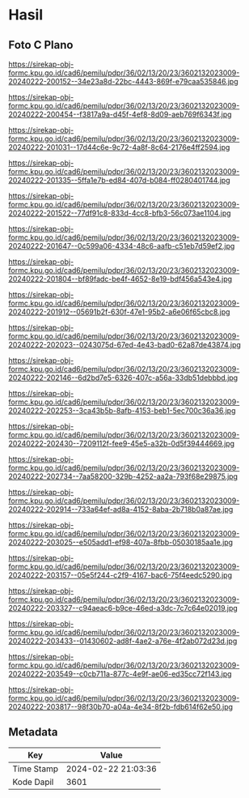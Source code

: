 # Hasil

## Foto C Plano

https://sirekap-obj-formc.kpu.go.id/cad6/pemilu/pdpr/36/02/13/20/23/3602132023009-20240222-200152--34e23a8d-22bc-4443-869f-e79caa535846.jpg

https://sirekap-obj-formc.kpu.go.id/cad6/pemilu/pdpr/36/02/13/20/23/3602132023009-20240222-200454--f3817a9a-d45f-4ef8-8d09-aeb769f6343f.jpg

https://sirekap-obj-formc.kpu.go.id/cad6/pemilu/pdpr/36/02/13/20/23/3602132023009-20240222-201031--17d44c6e-9c72-4a8f-8c64-2176e4ff2594.jpg

https://sirekap-obj-formc.kpu.go.id/cad6/pemilu/pdpr/36/02/13/20/23/3602132023009-20240222-201335--5ffa1e7b-ed84-407d-b084-ff0280401744.jpg

https://sirekap-obj-formc.kpu.go.id/cad6/pemilu/pdpr/36/02/13/20/23/3602132023009-20240222-201522--77df91c8-833d-4cc8-bfb3-56c073ae1104.jpg

https://sirekap-obj-formc.kpu.go.id/cad6/pemilu/pdpr/36/02/13/20/23/3602132023009-20240222-201647--0c599a06-4334-48c6-aafb-c51eb7d59ef2.jpg

https://sirekap-obj-formc.kpu.go.id/cad6/pemilu/pdpr/36/02/13/20/23/3602132023009-20240222-201804--bf89fadc-be4f-4652-8e19-bdf456a543e4.jpg

https://sirekap-obj-formc.kpu.go.id/cad6/pemilu/pdpr/36/02/13/20/23/3602132023009-20240222-201912--05691b2f-630f-47e1-95b2-a6e06f65cbc8.jpg

https://sirekap-obj-formc.kpu.go.id/cad6/pemilu/pdpr/36/02/13/20/23/3602132023009-20240222-202023--0243075d-67ed-4e43-bad0-62a87de43874.jpg

https://sirekap-obj-formc.kpu.go.id/cad6/pemilu/pdpr/36/02/13/20/23/3602132023009-20240222-202146--6d2bd7e5-6326-407c-a56a-33db51debbbd.jpg

https://sirekap-obj-formc.kpu.go.id/cad6/pemilu/pdpr/36/02/13/20/23/3602132023009-20240222-202253--3ca43b5b-8afb-4153-beb1-5ec700c36a36.jpg

https://sirekap-obj-formc.kpu.go.id/cad6/pemilu/pdpr/36/02/13/20/23/3602132023009-20240222-202430--7209112f-fee9-45e5-a32b-0d5f39444669.jpg

https://sirekap-obj-formc.kpu.go.id/cad6/pemilu/pdpr/36/02/13/20/23/3602132023009-20240222-202734--7aa58200-329b-4252-aa2a-793f68e29875.jpg

https://sirekap-obj-formc.kpu.go.id/cad6/pemilu/pdpr/36/02/13/20/23/3602132023009-20240222-202914--733a64ef-ad8a-4152-8aba-2b718b0a87ae.jpg

https://sirekap-obj-formc.kpu.go.id/cad6/pemilu/pdpr/36/02/13/20/23/3602132023009-20240222-203025--e505add1-ef98-407a-8fbb-05030185aa1e.jpg

https://sirekap-obj-formc.kpu.go.id/cad6/pemilu/pdpr/36/02/13/20/23/3602132023009-20240222-203157--05e5f244-c2f9-4167-bac6-75f4eedc5290.jpg

https://sirekap-obj-formc.kpu.go.id/cad6/pemilu/pdpr/36/02/13/20/23/3602132023009-20240222-203327--c94aeac6-b9ce-46ed-a3dc-7c7c64e02019.jpg

https://sirekap-obj-formc.kpu.go.id/cad6/pemilu/pdpr/36/02/13/20/23/3602132023009-20240222-203433--01430602-ad8f-4ae2-a76e-4f2ab072d23d.jpg

https://sirekap-obj-formc.kpu.go.id/cad6/pemilu/pdpr/36/02/13/20/23/3602132023009-20240222-203549--c0cb711a-877c-4e9f-ae06-ed35cc72f143.jpg

https://sirekap-obj-formc.kpu.go.id/cad6/pemilu/pdpr/36/02/13/20/23/3602132023009-20240222-203817--98f30b70-a04a-4e34-8f2b-fdb614f62e50.jpg


## Metadata

| Key        | Value               |
| ---------- | ------------------- |
| Time Stamp | 2024-02-22 21:03:36 |
| Kode Dapil | 3601                |



